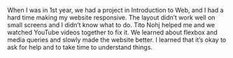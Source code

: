 When I was in 1st year, we had a project in Introduction to Web, and I had a hard time making my website responsive. The layout didn’t work well on small screens and I didn’t know what to do. Tito Nohj helped me and we watched YouTube videos together to fix it. We learned about flexbox and media queries and slowly made the website better. I learned that it’s okay to ask for help and to take time to understand things.